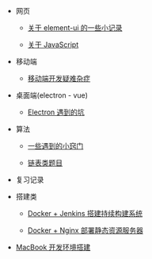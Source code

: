 - 网页

  - [关于 element-ui 的一些小记录](vue-element-ui.md)

  - [关于 JavaScript](javascript.md)

- 移动端

  - [移动端开发疑难杂症](mobile.md)

- 桌面端(electron - vue)

  - [Electron 遇到的坑](electron.md)

- 算法

  - [一些遇到的小窍门](algo-tips.md)

  - [链表类题目](algorithm-link-node.md)

- 复习记录

- 搭建类

  - [Docker + Jenkins 搭建持续构建系统](docker-jenkins-cicd.md)

  - [Docker + Nginx 部署静态资源服务器](docker-nginx-static-server.md)

- [MacBook 开发环境搭建](macbook-env.md)
